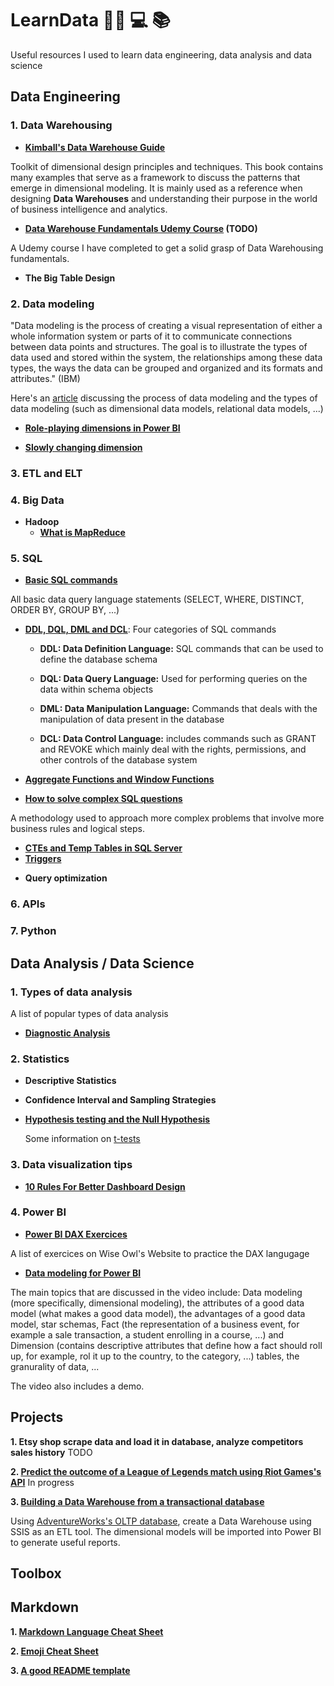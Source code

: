 # LearnData :scientist: :computer: :books:
Useful resources I used to learn data engineering, data analysis and data science

## Data Engineering
### 1. Data Warehousing

- **[Kimball's Data Warehouse Guide](https://drive.google.com/file/d/1N-1gvleB9G-csHTTwjeQ5Ac_-P3Wr2Cd/view?usp=sharing)**

Toolkit of dimensional design principles and techniques. This book contains many examples that serve as a framework to discuss the patterns that
emerge in dimensional modeling. It is mainly used as a reference when designing **Data Warehouses** and understanding their purpose in the world of business intelligence and analytics.

- **[Data Warehouse Fundamentals Udemy Course](https://www.udemy.com/course/data-warehouse-fundamentals-for-beginners/?ranMID=39197&ranEAID=GjbDpcHcs4w&ranSiteID=GjbDpcHcs4w-Z4loChyTwoEeSbWrJLz3Jw&utm_source=aff-campaign&LSNPUBID=GjbDpcHcs4w&utm_medium=udemyads) (TODO)**

A Udemy course I have completed to get a solid grasp of Data Warehousing fundamentals.

- **The Big Table Design**

### 2. Data modeling

"Data modeling is the process of creating a visual representation of either a whole information system or parts of it to communicate connections between data points and structures. The goal is to illustrate the types of data used and stored within the system, the relationships among these data types, the ways the data can be grouped and organized and its formats and attributes." (IBM)

Here's an [article](https://www.ibm.com/cloud/learn/data-modeling) discussing the process of data modeling and the types of data modeling (such as dimensional data models, relational data models, ...)

- **[Role-playing dimensions in Power BI](https://towardsdatascience.com/role-playing-dimensions-in-power-bi-185dc58f90f1)**

- **[Slowly changing dimension](https://en.wikipedia.org/wiki/Slowly_changing_dimension)**

### 3. ETL and ELT
### 4. Big Data
 * **Hadoop**
     * **[What is MapReduce](https://www.guru99.com/introduction-to-mapreduce.html)**
### 5. SQL

* **[Basic SQL commands](https://www.w3schools.com/sql/sql_syntax.asp)**

All basic data query language statements (SELECT, WHERE, DISTINCT, ORDER BY, GROUP BY, ...)

* **[DDL, DQL, DML and DCL](https://www.geeksforgeeks.org/sql-ddl-dql-dml-dcl-tcl-commands/)**: Four categories of SQL commands

  * **DDL: Data Definition Language:** SQL commands that can be used to define the database schema

  * **DQL: Data Query Language:** Used for performing queries on the data within schema objects

  * **DML: Data Manipulation Language:** Commands that deals with the manipulation of data present in the database

  * **DCL: Data Control Language:** includes commands such as GRANT and REVOKE which mainly deal with the rights, permissions, and other controls of the database system

* **[Aggregate Functions and Window Functions](https://learnsql.com/blog/window-functions-vs-aggregate-functions/)**
* **[How to solve complex SQL questions](https://www.youtube.com/watch?v=vLjAG9eXkcU&list=PLLqIliLAYMUcoMQzpGbibNDHOWez_uAJF&index=48)**

A methodology used to approach more complex problems that involve more business rules and logical steps. 
* **[CTEs and Temp Tables in SQL Server](https://www.dotnettricks.com/learn/sqlserver/difference-between-cte-and-temp-table-and-table-variable#:~:text=Temp%20Tables%20are%20physically%20created,the%20scope%20of%20a%20statement.)**
*  **[Triggers](https://www.youtube.com/watch?v=WBmE4Utu6P4)**



- **Query optimization**
### 6. APIs 

### 7. Python 

## Data Analysis / Data Science

### 1. Types of data analysis
A list of popular types of data analysis
- **[Diagnostic Analysis](https://www.sisense.com/glossary/diagnostic-analytics/)**
### 2. Statistics

- **Descriptive Statistics**
- **Confidence Interval and Sampling Strategies**
- **[Hypothesis testing and the Null Hypothesis](https://www.youtube.com/watch?v=0oc49DyA3hU)**

    Some information on [t-tests](http://www.sthda.com/english/wiki/paired-samples-t-test-in-r)

### 3. Data visualization tips
- **[10 Rules For Better Dashboard Design](https://uxplanet.org/10-rules-for-better-dashboard-design-ef68189d734c)**

### 4. Power BI
- **[Power BI DAX Exercices](https://www.wiseowl.co.uk/power-bi/exercises/)**

A list of exercices on Wise Owl's Website to practice the DAX langugage

- **[Data modeling for Power BI](https://www.youtube.com/watch?v=MrLnibFTtbA)**

The main topics that are discussed in the video include: Data modeling (more specifically, dimensional modeling), the attributes of a good data model (what makes a good data model), the advantages of a good data model, star schemas, Fact (the representation of a business event, for example a sale transaction, a student enrolling in a course, ...) and Dimension (contains descriptive attributes that define how a fact should roll up, for example, rol it up to the country, to the category, ...) tables, the granurality of data, ...

The video also includes a demo.
## Projects

**1. Etsy shop scrape data and load it in database, analyze competitors sales history** TODO

**2. [Predict the outcome of a League of Legends match using Riot Games's API](https://github.com/Abddab/Predicting_League_of_Legends_match_outcome)** In progress

**3. [Building a Data Warehouse from a transactional database](https://github.com/Abddab/Data-Warehousing-demo/blob/main/README.md)**

Using [AdventureWorks's OLTP database](https://learn.microsoft.com/en-us/sql/samples/adventureworks-install-configure?view=sql-server-ver16&tabs=ssms), create a Data Warehouse using SSIS as an ETL tool. The dimensional models will be imported into Power BI to generate useful reports.

## Toolbox
## Markdown
**1. [Markdown Language Cheat Sheet](https://www.markdownguide.org/cheat-sheet/)**

**2. [Emoji Cheat Sheet](https://github.com/ikatyang/emoji-cheat-sheet/blob/master/README.md)**

**3. [A good README template](https://gist.github.com/PurpleBooth/109311bb0361f32d87a2#file-readme-template-md)**


